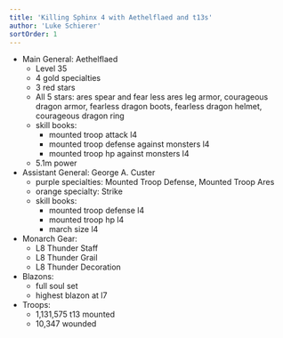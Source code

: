 ```yaml
---
title: 'Killing Sphinx 4 with Aethelflaed and t13s'
author: 'Luke Schierer'
sortOrder: 1
---
```


- Main General: Aethelflaed
  - Level 35
  - 4 gold specialties
  - 3 red stars
  - All 5 stars: ares spear and fear less ares leg armor, courageous dragon armor, fearless dragon boots, fearless dragon helmet, courageous dragon ring
  - skill books:
    - mounted troop attack l4
    - mounted troop defense against monsters l4
    - mounted troop hp against monsters l4
  - 5.1m power
- Assistant General: George A. Custer
  - purple specialties: Mounted Troop Defense, Mounted Troop Ares
  - orange specialty: Strike
  - skill books:
    - mounted troop defense l4
    - mounted troop hp l4
    - march size l4
- Monarch Gear:
  - L8 Thunder Staff
  - L8 Thunder Grail
  - L8 Thunder Decoration
- Blazons:
  - full soul set
  - highest blazon at l7
- Troops:
  - 1,131,575 t13 mounted
  - 10,347 wounded
